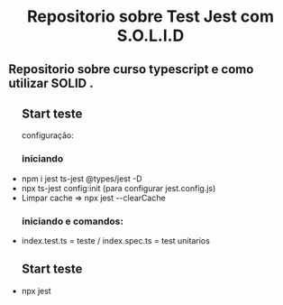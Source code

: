 <h1 align="center">Repositorio sobre Test Jest com S.O.L.I.D</h1>

<h2> Repositorio sobre curso typescript e como utilizar SOLID
.
</h2>

<ul>
<h2>Start teste</h2>
<p>configuração:</p>
 <h3>iniciando </h3>
<li> npm i jest ts-jest @types/jest  -D
<li> npx ts-jest config:init (para configurar jest.config.js)
<li>Limpar cache => npx jest --clearCache
 <h3>iniciando e comandos: </h3>
<li> index.test.ts = teste / index.spec.ts = test unitarios
<h2>Start teste</h2>
<li> npx jest
</ul>
